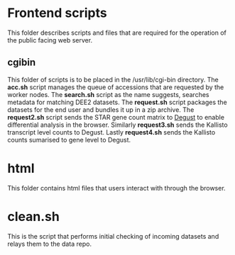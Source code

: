 # Frontend scripts
This folder describes scripts and files that are required for the operation of the public facing web server. 

## cgibin
This folder of scripts is to be placed in the /usr/lib/cgi-bin directory.
The <b>acc.sh</b> script manages the queue of accessions that are requested by the worker nodes. 
The <b>search.sh</b> script as the name suggests, searches metadata for matching DEE2 datasets. 
The <b>request.sh</b> script packages the datasets for the end user and bundles it up in a zip archive.
The <b>request2.sh</b> script sends the STAR gene count matrix to [Degust](http://degust.erc.monash.edu) to enable differential analysis in the browser.
Similarly <b>request3.sh</b> sends the Kallisto transcript level counts to Degust.
Lastly <b>request4.sh</b> sends the Kallisto counts sumarised to gene level to Degust.

# html
This folder contains html files that users interact with through the browser.

# clean.sh
This is the script that performs initial checking of incoming datasets and relays them to the data repo.
